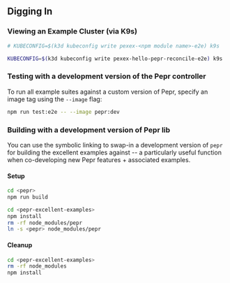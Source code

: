 ## Digging In

### Viewing an Example Cluster (via K9s)

```sh
# KUBECONFIG=$(k3d kubeconfig write pexex-<npm module name>-e2e) k9s

KUBECONFIG=$(k3d kubeconfig write pexex-hello-pepr-reconcile-e2e) k9s
``` 


### Testing with a development version of the Pepr controller

To run all example suites against a custom version of Pepr, specify an image tag using the `--image` flag:

```sh
npm run test:e2e -- --image pepr:dev
```


### Building with a development version of Pepr lib

You can use the symbolic linking to swap-in a development version of `pepr` for building the excellent examples against -- a particularly useful function when co-developing new Pepr features + associated examples.

#### Setup

```sh
cd <pepr>
npm run build

cd <pepr-excellent-examples>
npm install
rm -rf node_modules/pepr
ln -s <pepr> node_modules/pepr
```

#### Cleanup

```sh
cd <pepr-excellent-examples>
rm -rf node_modules
npm install
```